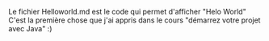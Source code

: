 Le fichier Helloworld.md est le code qui permet d'afficher "Helo World"
C'est la première chose que j'ai appris dans le cours "démarrez votre projet avec Java" :)
